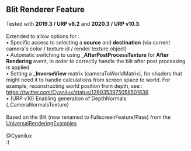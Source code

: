 ## Blit Renderer Feature
Tested with **2019.3 / URP v8.2** and **2020.3 / URP v10.3**.
<br /><br />
Extended to allow options for :<br />
• Specific access to selecting a **source** and **destination** (via current camera's color / texture id / render texture object)<br />
• Automatic switching to using **_AfterPostProcessTexture** for **After Rendering** event, in order to correctly handle the blit after post processing is applied<br />
• Setting a **_InverseView** matrix (cameraToWorldMatrix), for shaders that might need it to handle calculations from screen space to world. For example, reconstructing world position from depth, see : https://twitter.com/Cyanilux/status/1269353975058501636<br />
• (URP v10) Enabling generation of DepthNormals (_CameraNormalsTexture)
<br /><br />
Based on the Blit (now renamed to FullscreenFeature/Pass) from the [UniversalRenderingExamples](https://github.com/Unity-Technologies/UniversalRenderingExamples/tree/master/Assets/Scripts/Runtime/RenderPasses)
<br /><br />
@Cyanilux<br />
:)
